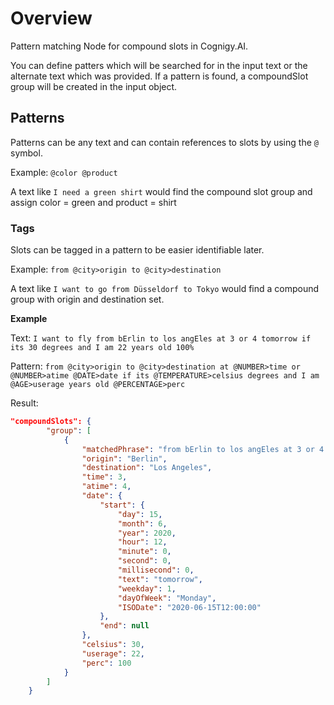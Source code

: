 # Overview
Pattern matching Node for compound slots in Cognigy.AI.

You can define patters which will be searched for in the input text or the alternate text which was provided. If a pattern is found, a compoundSlot group will be created in the input object.

## Patterns
Patterns can be any text and can contain references to slots by using the `@` symbol. 

Example: `@color @product`

A text like `I need a green shirt` would find the compound slot group and assign color = green and product = shirt

### Tags
Slots can be tagged in a pattern to be easier identifiable later.

Example: `from @city>origin to @city>destination`

A text like `I want to go from Düsseldorf to Tokyo` would find a compound group with origin and destination set.

**Example**

Text: `I want to fly from bErlin to los angEles at 3 or 4 tomorrow if its 30 degrees and I am 22 years old 100%`

Pattern: `from @city>origin to @city>destination at @NUMBER>time or @NUMBER>atime @DATE>date if its @TEMPERATURE>celsius degrees and I am @AGE>userage years old @PERCENTAGE>perc`

Result:
```JSON
"compoundSlots": {
        "group": [
            {
                "matchedPhrase": "from bErlin to los angEles at 3 or 4 tomorrow if its 30 degrees and I am 22 years old 100%",
                "origin": "Berlin",
                "destination": "Los Angeles",
                "time": 3,
                "atime": 4,
                "date": {
                    "start": {
                        "day": 15,
                        "month": 6,
                        "year": 2020,
                        "hour": 12,
                        "minute": 0,
                        "second": 0,
                        "millisecond": 0,
                        "text": "tomorrow",
                        "weekday": 1,
                        "dayOfWeek": "Monday",
                        "ISODate": "2020-06-15T12:00:00"
                    },
                    "end": null
                },
                "celsius": 30,
                "userage": 22,
                "perc": 100
            }
        ]
    }
```